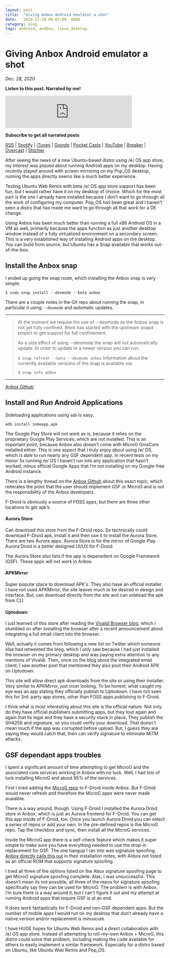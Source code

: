```yaml
---
layout: post
title:  "Giving Anbox Android emulator a shot"
date:   2020-12-28 00:07:08 -0800
category: blog
tags: android, andbox, linux_desktop,
---
```

# Giving Anbox Android emulator a shot
*Dec. 28, 2020*  

**Listen to this post. Narrated by me!**

<iframe src="https://anchor.fm/dctalks/embed/episodes/Giving-Anbox-Android-emulator-a-shot-entmh9" height="102px" width="400px" frameborder="0" scrolling="no"></iframe>

**Subscribe to get all narrated posts**

[RSS](https://anchor.fm/s/8af59bc/podcast/rss) | [Spotify](https://gwth.us/dcttspotify) | [iTunes](https://gwth.us/dcttapple) | [Google](https://www.google.com/podcasts?feed=aHR0cHM6Ly9hbmNob3IuZm0vcy84YWY1OWJjL3BvZGNhc3QvcnNz) | [Pocket Casts](https://pca.st/p5Fy) | [YouTube](https://www.youtube.com/dominiccorriveau) | [Breaker](https://www.breaker.audio/dc-talks-podcast) | [Overcast](https://overcast.fm/itunes1450176844/dc-talks-podcast) | [Stitcher](https://www.stitcher.com/podcast/anchor-podcasts/dc-talks-podcast)

After seeing the news of a new Ubuntu-based distro using /e/ OS app store, my interest was piqued about running Android apps on my desktop. Having recently played around with screen mirroring on my Pop_OS desktop, running the apps directly seems like a much better experience.

Testing Ubuntu Web Remix with beta /e/ OS app store support has been fun, but I would rather have it on my desktop of choice. Which for the most part is the one I already have installed because I don’t want to go through all the work of configuring my computer. Pop_OS has been great and I haven’t seen a distro that has made me want to go through all that work for a DE change.

Using Anbox has been much better than running a full x86 Android OS in a VM as well, primarily because the apps function as just another desktop window instead of a fully virtualized environment on a secondary screen.
This is a very established way of installing Android apps on the desktop. You can build from source, but Ubuntu has a Snap available that works out-of-the-box.

## Install the Anbox snap
I ended up going the snap route, which installing the Anbox snap is very simple:
```
$ sudo snap install --devmode --beta anbox
```

There are a couple notes in the Git repo about running the snap, in particular it using `--devmode` and automatic updates.
* * *
> At the moment we require the use of --devmode as the Anbox snap is not yet fully confined. Work has started with the upstream snapd project to get support for full confinement.
>  
> As a side effect of using --devmode the snap will not automatically update. In order to update to a newer version you can run:
>  
> `$ snap refresh --beta --devmode anbox`
> Information about the currently available versions of the snap is available via:
>  
> `$ snap info anbox`
* * *

[Anbox Github](ttps://github.com/anbox/anbox/blob/master/README.md)  

## Install and Run Android Applications
Sideloading applications using `adb` is easy.  

`adb install someapp.apk`  

The Google Play Store will not work as is, because it relies on the proprietary Google Play Services, which are not installed. This is an important point, because Anbox also doesn’t come with MicroG GmsCore installed either. This is one aspect that I truly enjoy about using /e/ OS, which is able to run nearly any GSF dependent app. In recent tests on my Honor 5x running /e/ OS I haven’t run into any application that hasn’t worked, minus official Google Apps that I’m not installing on my Google-free Android instance.

There is a lengthy thread on the [Anbox Github](https://github.com/anbox/anbox/issues/27#issuecomment-293486105) about this exact topic, which reiterates the point that the user should implement GSF or MicroG and is not the responsibility of the Anbox developers.

F-Droid is obviously a source of FOSS apps, but there are three other locations to get apk’s.

#### Aurora Store
Can download this store from the F-Droid repo. So technically could download F-Droid apk, install it and then use it to install the Aurora Store. There are two Aurora apps. Aurora Store is for the mirror of Google Play. Aurora Droid is a better designed UI/UX for F-Droid.

The Aurora Store also lists if the app is depenedent on Google Framework (GSF). These apps will not work in Anbox.

#### APKMirror
Super popular place to download APK's. They also have an official installer. I have not used APKMirror, the site leaves much to be desired in design and interface. But, can download directly from the site and can sideload the apk from CLI.

#### Uptodown
I just learned of this store after reading the [Vivaldi Browser blog](https://vivaldi.com/blog/app-store-alternatives-uptodown-vivaldi/), which I stumbled on after installing the browser after a recent announcement about integrating a full email client into the browser.

Well, actually it comes from following a new list on Twitter which someone else had retweeted the blog, which I only saw because I had just installed the browser on my primary desktop and was paying extra attention to any mentions of Vivaldi. Then, once on the blog about the integrated email client, I saw another post that mentioned they also post their Android APK on Uptodown.

This site will allow direct apk downloads from the site or using their installer. Very similar to APKMirror, just nicer looking. To be honest, what caught my eye was an app stating they officially publish to Uptodown. I have not seen this for 3rd. party app stores, other than FOSS apps publishing to F-Droid.

I think what is most interesting about this site is the official nature. Not only do they have official publishers submitting apps, but they tout again and again that its legal and they have a security stack in place. They publish the SHA256 and signature, so you could verify your download. That doesn't mean much if the app was corrupted before upload. But, I guess they are saying they would catch that, then can verify signature to eliminate MiTM attacks.

## GSF dependant apps troubles
I spent a significant amount of time attempting to get MicroG and the associated core services working in Anbox with no luck. Well, I had lots of luck installing MicroG and about 95% of the services.

First I tried adding the [MicroG repo](https://microg.org/fdroid.html) to F-Droid inside Anbox. But F-Droid would never refresh and therefore the MicroG apps were never made avaialble.

There is a way around, though. Using F-Droid I installed the Aurora Droid store in Anbox, which is just an Aurora frontend for F-Droid. You can get this app inside of F-Droid, too. Once you launch Aurora Droid you can select a series of repos or add your own. In the pre-defined repos is the MicroG repo. Tap the checkbox and sync, then install all the MicroG services.

Inside the MicroG app there is a self-check feature which makes it super simple to make sure you have everything needed to use the drop-in replacement for GSF. The one hangup I ran into was signature spoofing. [Anbox directly calls this out](https://github.com/microg/GmsCore/wiki/Signature-Spoofing) in their installation notes, with Anbox not listed as an official ROM that supports signature spoofing.

I tried all three of the options listed on the Abox signature spoofing page to get MicroG signature spoofing complete. Alas, I was unsuccessful. This doesn’t mean its not possible, all three of the repos for signature spoofing specifically say they can be used for MicroG. The problem is with Anbox. I’m sure there is a way around it, but I can’t figure it out and my attempt at running Android apps that require GSF is at an end.

It does work fantastically for F-Droid and non-GSF dependent apps. But the number of mobile apps I would run on my desktop that don’t already have a native version and/or replacement is minuscule.

I have HUGE hopes for Ubuntu Web Remix and a direct collaboration with /e/ OS app store. Instead of attempting to roll-my-own Anbox + MicroG, this distro could solve that problem, including making the code available for others to easily implement a similar framework. Especially for a distro based on Ubuntu, like Ubuntu Web Remix and Pop_OS.  
